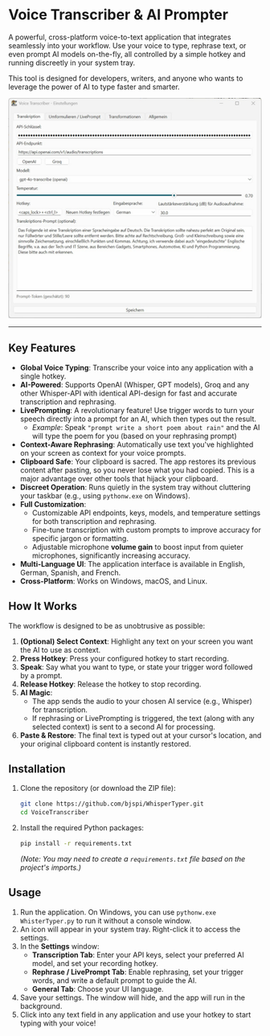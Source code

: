 # Voice Transcriber & AI Prompter

A powerful, cross-platform voice-to-text application that integrates seamlessly into your workflow. Use your voice to type, rephrase text, or even prompt AI models on-the-fly, all controlled by a simple hotkey and running discreetly in your system tray.

This tool is designed for developers, writers, and anyone who wants to leverage the power of AI to type faster and smarter.

![App Screenshot](https://github.com/bjspi/WhisperTyper/blob/main/screenshot.jpg)

---

## Key Features

-   **Global Voice Typing**: Transcribe your voice into any application with a single hotkey.
-   **AI-Powered**: Supports OpenAI (Whisper, GPT models), Groq and any other Whisper-API with identical API-design for fast and accurate transcription and rephrasing.
-   **LivePrompting**: A revolutionary feature! Use trigger words to turn your speech directly into a prompt for an AI, which then types out the result.
    -   *Example*: Speak `"prompt write a short poem about rain"` and the AI will type the poem for you (based on your rephrasing prompt)
-   **Context-Aware Rephrasing**: Automatically use text you've highlighted on your screen as context for your voice prompts.
-   **Clipboard Safe**: Your clipboard is sacred. The app restores its previous content after pasting, so you never lose what you had copied. This is a major advantage over other tools that hijack your clipboard.
-   **Discreet Operation**: Runs quietly in the system tray without cluttering your taskbar (e.g., using `pythonw.exe` on Windows).
-   **Full Customization**:
    -   Customizable API endpoints, keys, models, and temperature settings for both transcription and rephrasing.
    -   Fine-tune transcription with custom prompts to improve accuracy for specific jargon or formatting.
    -   Adjustable microphone **volume gain** to boost input from quieter microphones, significantly increasing accuracy.
-   **Multi-Language UI**: The application interface is available in English, German, Spanish, and French.
-   **Cross-Platform**: Works on Windows, macOS, and Linux.

## How It Works

The workflow is designed to be as unobtrusive as possible:

1.  **(Optional) Select Context**: Highlight any text on your screen you want the AI to use as context.
2.  **Press Hotkey**: Press your configured hotkey to start recording.
3.  **Speak**: Say what you want to type, or state your trigger word followed by a prompt.
4.  **Release Hotkey**: Release the hotkey to stop recording.
5.  **AI Magic**:
    -   The app sends the audio to your chosen AI service (e.g., Whisper) for transcription.
    -   If rephrasing or LivePrompting is triggered, the text (along with any selected context) is sent to a second AI for processing.
6.  **Paste & Restore**: The final text is typed out at your cursor's location, and your original clipboard content is instantly restored.

## Installation

1.  Clone the repository (or download the ZIP file):
    ```bash
    git clone https://github.com/bjspi/WhisperTyper.git
    cd VoiceTranscriber
    ```
2.  Install the required Python packages:
    ```bash
    pip install -r requirements.txt
    ```
    *(Note: You may need to create a `requirements.txt` file based on the project's imports.)*

## Usage

1.  Run the application. On Windows, you can use `pythonw.exe WhisterTyper.py` to run it without a console window.
2.  An icon will appear in your system tray. Right-click it to access the settings.
3.  In the **Settings** window:
    -   **Transcription Tab**: Enter your API keys, select your preferred AI model, and set your recording hotkey.
    -   **Rephrase / LivePrompt Tab**: Enable rephrasing, set your trigger words, and write a default prompt to guide the AI.
    -   **General Tab**: Choose your UI language.
4.  Save your settings. The window will hide, and the app will run in the background.
5.  Click into any text field in any application and use your hotkey to start typing with your voice!

